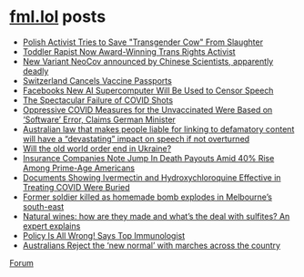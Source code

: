 # [fml.lol](https://fml.lol) posts
<!-- BLOG-POST-LIST:START -->
- [Polish Activist Tries to Save &quot;Transgender Cow&quot; From Slaughter](https://fml.lol/polish-activist-tries-to-save-transgender-cow-from-slaughter/)
- [Toddler Rapist Now Award-Winning Trans Rights Activist](https://fml.lol/toddler-rapist-now-award-winning-trans-rights-activist/)
- [New Variant NeoCov announced by Chinese Scientists, apparently deadly](https://fml.lol/new-variant-neocov-announced-by-chinese-scientists-apparently-deadly/)
- [Switzerland Cancels Vaccine Passports](https://fml.lol/switzerland-cancels-vaccine-passports/)
- [Facebooks New AI Supercomputer Will Be Used to Censor Speech](https://fml.lol/facebooks-new-ai-supercomputer-will-be-used-to-censor-speech/)
- [The Spectacular Failure of COVID Shots](https://fml.lol/the-spectacular-failure-of-covid-shots/)
- [Oppressive COVID Measures for the Unvaccinated Were Based on ‘Software’ Error, Claims German Minister](https://fml.lol/oppressive-covid-measures-for-the-unvaccinated-were-based-on-software-error-claims-german-minister/)
- [Australian law that makes people liable for linking to defamatory content will have a “devastating” impact on speech if not overturned](https://fml.lol/australian-law-that-makes-people-liable-for-linking-to-defamatory-content-will-have-a-devastating-impact-on-speech-if-not-overturned/)
- [Will the old world order end in Ukraine?](https://fml.lol/will-the-old-world-order-end-in-ukraine/)
- [Insurance Companies Note Jump In Death Payouts Amid 40% Rise Among Prime-Age Americans](https://fml.lol/insurance-companies-note-jump-in-death-payouts-amid-40-rise-among-prime-age-americans/)
- [Documents Showing Ivermectin and Hydroxychloroquine Effective in Treating COVID Were Buried](https://fml.lol/documents-showing-ivermectin-and-hydroxychloroquine-effective-in-treating-covid-were-buried/)
- [Former soldier killed as homemade bomb explodes in Melbourne’s south-east](https://fml.lol/former-soldier-killed-as-homemade-bomb-explodes-in-melbournes-south-east/)
- [Natural wines: how are they made and what’s the deal with sulfites? An expert explains](https://fml.lol/natural-wines-how-are-they-made/)
- [Policy Is All Wrong! Says Top Immunologist](https://fml.lol/policy-is-all-wrong-says-top-immunologist/)
- [Australians Reject the ‘new normal’ with marches across the country](https://fml.lol/australians-reject-the-new-normal-with-marches-across-the-country/)
<!-- BLOG-POST-LIST:END -->

[Forum](https://forum.fml.lol)

